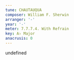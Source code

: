 ```yaml
---
tune: CHAUTAUQUA
composer: William F. Sherwin
arranger: '-'
year: '-'
meter: 7.7.7.4. With Refrain
key: A♭ Major
anacrusis: 0
---
```

undefined